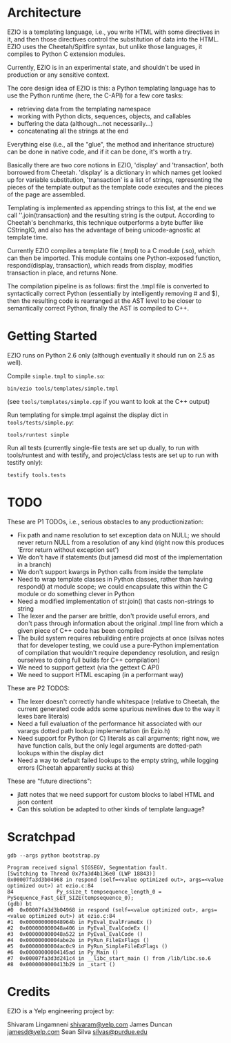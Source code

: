 Architecture
============

EZIO is a templating language, i.e., you write HTML with some directives in it,
and then those directives control the substitution of data into the HTML. EZIO
uses the Cheetah/Spitfire syntax, but unlike those languages, it compiles to
Python C extension modules.

Currently, EZIO is in an experimental state, and shouldn't be used in production
or any sensitive context.

The core design idea of EZIO is this: a Python templating language has to use
the Python runtime (here, the C-API) for a few core tasks:

* retrieving data from the templating namespace
* working with Python dicts, sequences, objects, and callables
* buffering the data (although...not necessarily...)
* concatenating all the strings at the end

Everything else (i.e., all the "glue", the method and inheritance structure) can
be done in native code, and if it can be done, it's worth a try.

Basically there are two core notions in EZIO, 'display' and 'transaction', both
borrowed from Cheetah.  'display' is a dictionary in which names get looked up
for variable substitution, 'transaction' is a list of strings, representing the
pieces of the template output as the template code executes and the pieces of
the page are assembled.

Templating is implemented as appending strings to this list, at the end we call
''.join(transaction) and the resulting string is the output. According to
Cheetah's benchmarks, this technique outperforms a byte buffer like CStringIO,
and also has the advantage of being unicode-agnostic at template time.

Currently EZIO compiles a template file (.tmpl) to a C module (.so), which can
then be imported.  This module contains one Python-exposed function,
respond(display, transaction), which reads from display, modifies transaction in
place, and returns None.

The compilation pipeline is as follows: first the .tmpl file is converted to
syntactically correct Python (essentially by intelligently removing # and $),
then the resulting code is rearranged at the AST level to be closer to
semantically correct Python, finally the AST is compiled to C++.

Getting Started
===============

EZIO runs on Python 2.6 only (although eventually it should run on 2.5 as well).

Compile `simple.tmpl` to `simple.so`:

    bin/ezio tools/templates/simple.tmpl

(see `tools/templates/simple.cpp` if you want to look at the C++ output)

Run templating for simple.tmpl against the display dict in
`tools/tests/simple.py`:

    tools/runtest simple

Run all tests (currently single-file tests are set up dually, to run with
tools/runtest and with testify, and project/class tests are set up to run with
testify only):

    testify tools.tests

TODO
====

These are P1 TODOs, i.e., serious obstacles to any productionization:

* Fix path and name resolution to set exception data on NULL; we should never return NULL
  from a resolution of any kind (right now this produces 'Error return without exception set')
* We don't have if statements (but jamesd did most of the implementation in a branch)
* We don't support kwargs in Python calls from inside the template
* Need to wrap template classes in Python classes, rather than having respond()
  at module scope; we could encapsulate this within the C module or do something
  clever in Python
* Need a modified implementation of str.join() that casts non-strings to string
* The lexer and the parser are brittle, don't provide useful errors,
  and don't pass through information about the original .tmpl line from which
  a given piece of C++ code has been compiled
* The build system requires rebuilding entire projects at once
  (silvas notes that for developer testing, we could use a pure-Python implementation
  of compilation that wouldn't require dependency resolution, and
  resign ourselves to doing full builds for C++ compilation)
* We need to support gettext (via the gettext C API)
* We need to support HTML escaping (in a performant way)

These are P2 TODOS:

* The lexer doesn't correctly handle whitespace (relative to Cheetah, the current generated code
  adds some spurious newlines due to the way it lexes bare literals)
* Need a full evaluation of the performance hit associated with our varargs dotted path
  lookup implementation (in Ezio.h)
* Need support for Python (or C) literals as call arguments; right now, we have function calls,
  but the only legal arguments are dotted-path lookups within the display dict
* Need a way to default failed lookups to the empty string, while logging errors (Cheetah
  apparently sucks at this)

These are "future directions":
* jlatt notes that we need support for custom blocks to label HTML and json content
* Can this solution be adapted to other kinds of template language?

Scratchpad
==========

    gdb --args python bootstrap.py

    Program received signal SIGSEGV, Segmentation fault.
    [Switching to Thread 0x7fa3d4b136e0 (LWP 18843)]
    0x00007fa3d3b04968 in respond (self=<value optimized out>, args=<value optimized out>) at ezio.c:84
    84              Py_ssize_t tempsequence_length_0 = PySequence_Fast_GET_SIZE(tempsequence_0);
    (gdb) bt
    #0  0x00007fa3d3b04968 in respond (self=<value optimized out>, args=<value optimized out>) at ezio.c:84
    #1  0x000000000048964b in PyEval_EvalFrameEx ()
    #2  0x000000000048a406 in PyEval_EvalCodeEx ()
    #3  0x000000000048a522 in PyEval_EvalCode ()
    #4  0x00000000004abe2e in PyRun_FileExFlags ()
    #5  0x00000000004ac0c9 in PyRun_SimpleFileExFlags ()
    #6  0x00000000004145ad in Py_Main ()
    #7  0x00007fa3d3d241c4 in __libc_start_main () from /lib/libc.so.6
    #8  0x0000000000413b29 in _start ()

Credits
=======

EZIO is a Yelp engineering project by:

Shivaram Lingamneni <shivaram@yelp.com>
James Duncan <jamesd@yelp.com>
Sean Silva <silvas@purdue.edu>
